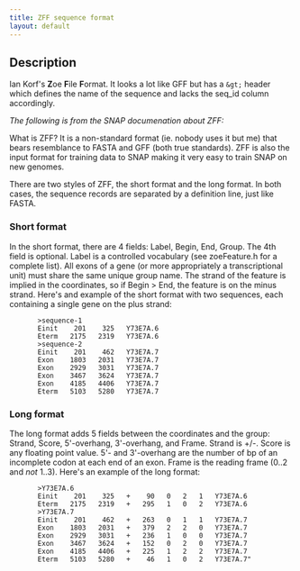 ```yaml
---
title: ZFF sequence format
layout: default
---
```


Description
-----------

Ian Korf's **Z**oe **F**ile **F**ormat. It looks a lot like GFF but has a `&gt;` header which defines the name of the sequence and lacks the seq_id column accordingly.

*The following is from the SNAP documenation about ZFF:*

What is ZFF? It is a non-standard format (ie. nobody uses it but me) that bears resemblance to FASTA and GFF (both true standards). ZFF is also the input format for training data to SNAP making it very easy to train SNAP on new genomes.

There are two styles of ZFF, the short format and the long format. In both cases, the sequence records are separated by a definition line, just like FASTA.

### Short format

In the short format, there are 4 fields: Label, Begin, End, Group. The 4th field is optional. Label is a controlled vocabulary (see zoeFeature.h for a complete list). All exons of a gene (or more appropriately a transcriptional unit) must share the same unique group name. The strand of the feature is implied in the coordinates, so if Begin &gt; End, the feature is on the minus strand. Here's and example of the short format with two sequences, each containing a single gene on the plus strand:

```
       >sequence-1
       Einit    201    325   Y73E7A.6
       Eterm   2175   2319   Y73E7A.6
       >sequence-2
       Einit    201    462   Y73E7A.7
       Exon    1803   2031   Y73E7A.7
       Exon    2929   3031   Y73E7A.7
       Exon    3467   3624   Y73E7A.7
       Exon    4185   4406   Y73E7A.7
       Eterm   5103   5280   Y73E7A.7

```
### Long format

The long format adds 5 fields between the coordinates and the group: Strand, Score, 5'-overhang, 3'-overhang, and Frame. Strand is +/-. Score is any floating point value. 5'- and 3'-overhang are the number of bp of an incomplete codon at each end of an exon. Frame is the reading frame (0..2 and *not* 1..3). Here's an example of the long format:

```
       >Y73E7A.6
       Einit    201    325   +    90   0   2   1   Y73E7A.6
       Eterm   2175   2319   +   295   1   0   2   Y73E7A.6
       >Y73E7A.7
       Einit    201    462   +   263   0   1   1   Y73E7A.7
       Exon    1803   2031   +   379   2   2   0   Y73E7A.7
       Exon    2929   3031   +   236   1   0   0   Y73E7A.7
       Exon    3467   3624   +   152   0   2   0   Y73E7A.7
       Exon    4185   4406   +   225   1   2   2   Y73E7A.7
       Eterm   5103   5280   +    46   1   0   2   Y73E7A.7"

```

